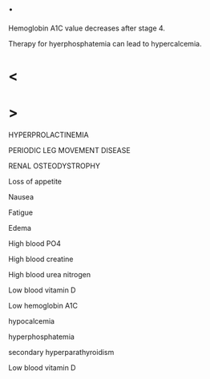 # .

Hemoglobin A1C value decreases after stage 4.

Therapy for hyerphosphatemia can lead to hypercalcemia.

# <

# >

HYPERPROLACTINEMIA

PERIODIC LEG MOVEMENT DISEASE

RENAL OSTEODYSTROPHY

Loss of appetite

Nausea

Fatigue

Edema

High blood PO4

High blood creatine

High blood urea nitrogen

Low blood vitamin D

Low hemoglobin A1C

hypocalcemia

hyperphosphatemia

secondary hyperparathyroidism

Low blood vitamin D
